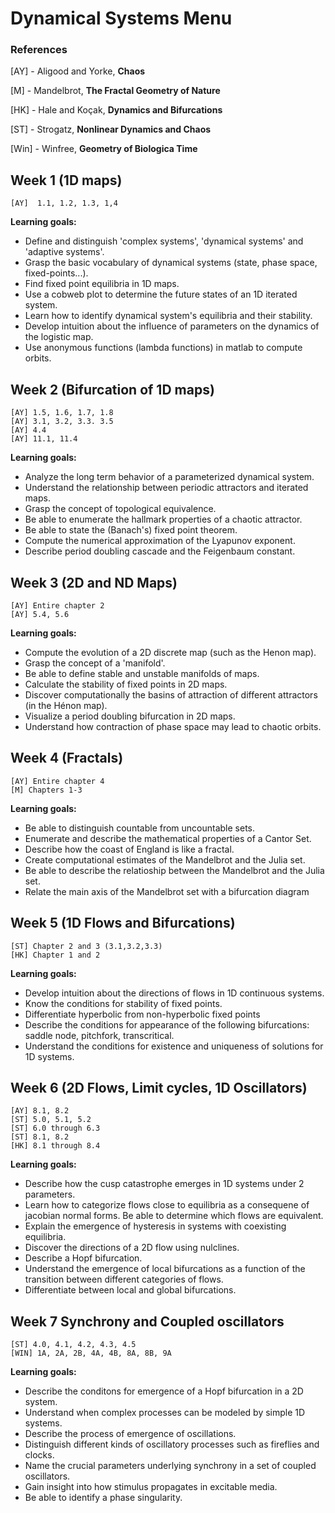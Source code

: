 # Dynamical Systems Menu

### References

[AY] - Aligood and Yorke, **Chaos**

[M] - Mandelbrot, **The Fractal Geometry of Nature**

[HK] - Hale and Koçak, **Dynamics and Bifurcations**

[ST] - Strogatz, **Nonlinear Dynamics and Chaos**

[Win] - Winfree, **Geometry of Biologica Time**

## Week 1 (1D maps)

	[AY]  1.1, 1.2, 1.3, 1,4

**Learning goals:**

- Define and distinguish 'complex systems', 'dynamical systems' and 'adaptive systems'.
- Grasp the basic vocabulary of dynamical systems (state, phase space, fixed-points...).
- Find fixed point equilibria in 1D maps.
- Use a cobweb plot to determine the future states of an 1D iterated system.
- Learn how to identify dynamical system's equilibria and their stability.
- Develop intuition about the influence of parameters on the dynamics of the logistic map.
- Use anonymous functions (lambda functions) in matlab to compute orbits.

## Week 2 (Bifurcation of 1D maps)

	[AY] 1.5, 1.6, 1.7, 1.8
	[AY] 3.1, 3.2, 3.3. 3.5
	[AY] 4.4
	[AY] 11.1, 11.4

**Learning goals:**

- Analyze the long term behavior of a parameterized dynamical system.
- Understand the relationship between periodic attractors and iterated maps.
- Grasp the concept of topological equivalence.
- Be able to enumerate the hallmark properties of a chaotic attractor.
- Be able to state the (Banach's) fixed point theorem.
- Compute the numerical approximation of the Lyapunov exponent.
- Describe period doubling cascade and the Feigenbaum constant.

## Week 3 (2D and ND Maps)

	[AY] Entire chapter 2
	[AY] 5.4, 5.6

**Learning goals:**

- Compute the evolution of a 2D discrete map (such as the Henon map).
- Grasp the concept of a 'manifold'.
- Be able to define stable and unstable manifolds of maps.
- Calculate the stability of fixed points in 2D maps. 
- Discover computationally the basins of attraction of different attractors (in the Hénon map).
- Visualize a period doubling bifurcation in 2D maps.
- Understand how contraction of phase space may lead to chaotic orbits.

## Week 4 (Fractals)

	[AY] Entire chapter 4
	[M] Chapters 1-3

**Learning goals:**

 - Be able to distinguish countable from uncountable sets.
 - Enumerate and describe the mathematical properties of a Cantor Set.
 - Describe how the coast of England is like a fractal.
 - Create computational estimates of the Mandelbrot and the Julia set.
 - Be able to describe the relatioship between the Mandelbrot and the Julia set.
 - Relate the main axis of the Mandelbrot set with a bifurcation diagram

## Week 5 (1D Flows and Bifurcations)

	[ST] Chapter 2 and 3 (3.1,3.2,3.3)
	[HK] Chapter 1 and 2

**Learning goals:**

- Develop intuition about the directions of flows in 1D continuous systems.
- Know the conditions for stability of fixed points.
- Differentiate hyperbolic from non-hyperbolic fixed points
-  Describe the conditions for appearance of the following bifurcations: saddle node, pitchfork, transcritical.
- Understand the conditions for existence and uniqueness of solutions for 1D systems.

## Week 6 (2D Flows, Limit cycles, 1D Oscillators)

	[AY] 8.1, 8.2
	[ST] 5.0, 5.1, 5.2
	[ST] 6.0 through 6.3
	[ST] 8.1, 8.2
	[HK] 8.1 through 8.4

**Learning goals:**

- Describe how the cusp catastrophe emerges in 1D systems under 2 parameters.
- Learn how to categorize flows close to equilibria as a consequene of jacobian normal forms. Be able to determine which flows are equivalent.
- Explain the emergence of hysteresis in systems with coexisting equilibria.
- Discover the directions of a 2D flow using nulclines.
- Describe a Hopf bifurcation.
- Understand the emergence of local bifurcations as a function of the transition between different categories of flows.
- Differentiate between local and global bifurcations.

## Week 7 Synchrony and Coupled oscillators

	[ST] 4.0, 4.1, 4.2, 4.3, 4.5
	[WIN] 1A, 2A, 2B, 4A, 4B, 8A, 8B, 9A

**Learning goals:**

- Describe the conditons for emergence of a Hopf bifurcation in a 2D system.
- Understand when complex processes can be modeled by simple 1D systems.
- Describe the process of emergence of oscillations.
- Distinguish different kinds of oscillatory processes such as fireflies and clocks.
- Name the crucial parameters underlying synchrony in a set of coupled oscillators.
- Gain insight into how stimulus propagates in excitable media.
- Be able to identify a phase singularity.
